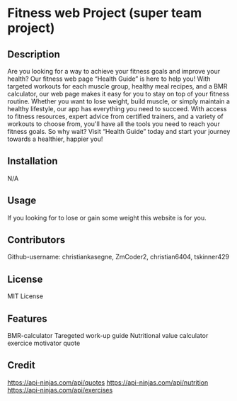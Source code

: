 # Fitness web Project (super team project)





## Description

Are you looking for a way to achieve your fitness goals and improve your health? Our fitness web page “Health Guide” is here to help you! With targeted workouts for each muscle group, healthy meal recipes, and a BMR calculator, our web page makes it easy for you to stay on top of your fitness routine. Whether you want to lose weight, build muscle, or simply maintain a healthy lifestyle, our app has everything you need to succeed. With access to fitness resources, expert advice from certified trainers, and a variety of workouts to choose from, you'll have all the tools you need to reach your fitness goals. So why wait? Visit “Health Guide” today and start your journey towards a healthier, happier you!


## Installation

N/A

## Usage
If you looking for to lose or gain some weight this website is for you. 


## Contributors

Github-username: christiankasegne, ZmCoder2, christian6404, tskinner429


## License

MIT License


## Features

BMR-calculator
Taregeted work-up guide
Nutritional value calculator
exercice motivator quote


## Credit
https://api-ninjas.com/api/quotes
https://api-ninjas.com/api/nutrition
https://api-ninjas.com/api/exercises
